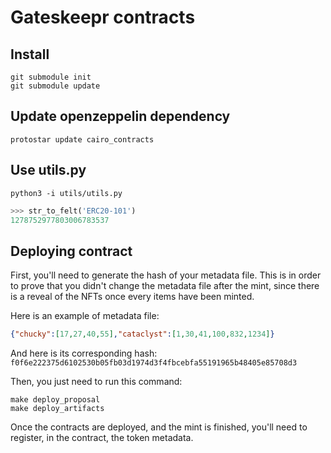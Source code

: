 # Gateskeepr contracts

## Install

```shell
git submodule init
git submodule update
```

## Update openzeppelin dependency

```shell
protostar update cairo_contracts
```

## Use utils.py

```shell
python3 -i utils/utils.py
```

```python
>>> str_to_felt('ERC20-101')
1278752977803006783537
```

## Deploying contract

First, you'll need to generate the hash of your metadata file. This is in order to prove that you didn't change the metadata file after the mint, since there is a reveal of the NFTs once every items have been minted.

Here is an example of metadata file:
```json
{"chucky":[17,27,40,55],"cataclyst":[1,30,41,100,832,1234]}
```

And here is its corresponding hash: `f0f6e222375d6102530b05fb03d1974d3f4fbcebfa55191965b48405e85708d3`

Then, you just need to run this command:
```shell
make deploy_proposal
make deploy_artifacts
```

Once the contracts are deployed, and the mint is finished, you'll need to register, in the contract, the token metadata.